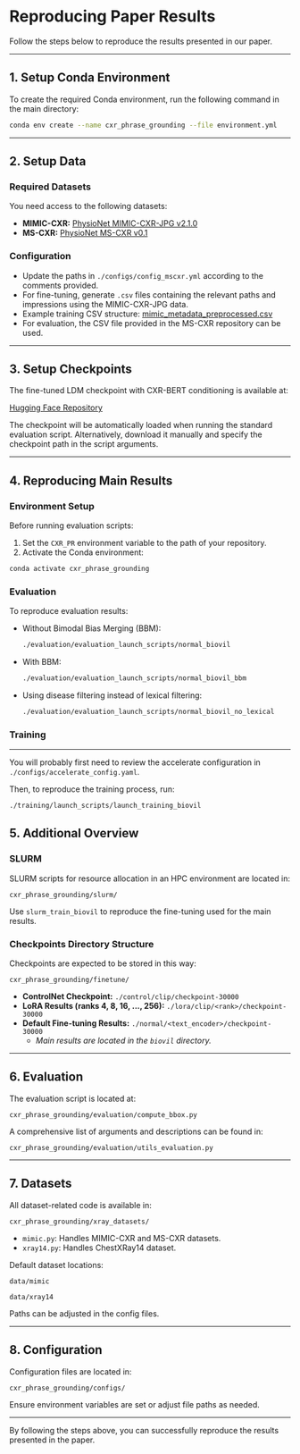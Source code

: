 # Reproducing Paper Results

Follow the steps below to reproduce the results presented in our paper.

---

## 1. Setup Conda Environment

To create the required Conda environment, run the following command in the main directory:

```bash
conda env create --name cxr_phrase_grounding --file environment.yml
```

---

## 2. Setup Data

### Required Datasets

You need access to the following datasets:

- **MIMIC-CXR:** [PhysioNet MIMIC-CXR-JPG v2.1.0](https://physionet.org/content/mimic-cxr-jpg/2.1.0/)
- **MS-CXR:** [PhysioNet MS-CXR v0.1](https://physionet.org/content/ms-cxr/0.1/)

### Configuration

- Update the paths in `./configs/config_mscxr.yml` according to the comments provided.
- For fine-tuning, generate `.csv` files containing the relevant paths and impressions using the MIMIC-CXR-JPG data.
- Example training CSV structure: [mimic_metadata_preprocessed.csv](https://github.com/MischaD/chest-distillation/blob/master/experiments/mimic_metadata_preprocessed.csv)
- For evaluation, the CSV file provided in the MS-CXR repository can be used.

---

## 3. Setup Checkpoints

The fine-tuned LDM checkpoint with CXR-BERT conditioning is available at:

[Hugging Face Repository](https://huggingface.co/FelixNuetzel/cxr_bert_ldm/)

The checkpoint will be automatically loaded when running the standard evaluation script. Alternatively, download it manually and specify the checkpoint path in the script arguments.

---

## 4. Reproducing Main Results

### Environment Setup

Before running evaluation scripts:

1. Set the `CXR_PR` environment variable to the path of your repository.
2. Activate the Conda environment:

```bash
conda activate cxr_phrase_grounding
```

### Evaluation

To reproduce evaluation results:

- Without Bimodal Bias Merging (BBM):
  ```bash
  ./evaluation/evaluation_launch_scripts/normal_biovil
  ```
- With BBM:
  ```bash
  ./evaluation/evaluation_launch_scripts/normal_biovil_bbm
  ```
- Using disease filtering instead of lexical filtering:
  ```bash
  ./evaluation/evaluation_launch_scripts/normal_biovil_no_lexical
  ```

### Training

---

You will probably first need to review the accelerate configuration in 
`./configs/accelerate_config.yaml`.

Then, to reproduce the training process, run:

```bash
./training/launch_scripts/launch_training_biovil
```



## 5. Additional Overview

### SLURM

SLURM scripts for resource allocation in an HPC environment are located in:

```
cxr_phrase_grounding/slurm/
```

Use `slurm_train_biovil` to reproduce the fine-tuning used for the main results.

### Checkpoints Directory Structure

Checkpoints are expected to be stored in this way:

```
cxr_phrase_grounding/finetune/
```

- **ControlNet Checkpoint:** `./control/clip/checkpoint-30000`
- **LoRA Results (ranks 4, 8, 16, ..., 256):** `./lora/clip/<rank>/checkpoint-30000`
- **Default Fine-tuning Results:** `./normal/<text_encoder>/checkpoint-30000`
  - *Main results are located in the `biovil` directory.*

---

## 6. Evaluation

The evaluation script is located at:

```
cxr_phrase_grounding/evaluation/compute_bbox.py
```

A comprehensive list of arguments and descriptions can be found in:

```
cxr_phrase_grounding/evaluation/utils_evaluation.py
```

---

## 7. Datasets

All dataset-related code is available in:

```
cxr_phrase_grounding/xray_datasets/
```

- `mimic.py`: Handles MIMIC-CXR and MS-CXR datasets.
- `xray14.py`: Handles ChestXRay14 dataset.

Default dataset locations:

```
data/mimic
```
```
data/xray14
```

Paths can be adjusted in the config files.

---

## 8. Configuration

Configuration files are located in:

```
cxr_phrase_grounding/configs/
```

Ensure environment variables are set or adjust file paths as needed.

---

By following the steps above, you can successfully reproduce the results presented in the paper.

